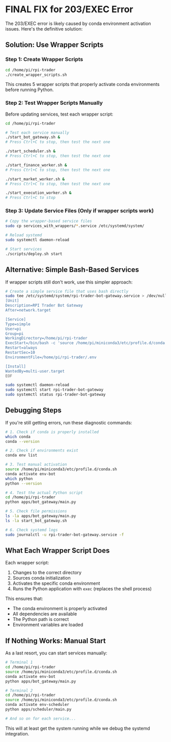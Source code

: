 # FINAL FIX for 203/EXEC Error

The 203/EXEC error is likely caused by conda environment activation issues. Here's the definitive solution:

## Solution: Use Wrapper Scripts

### Step 1: Create Wrapper Scripts
```bash
cd /home/pi/rpi-trader
./create_wrapper_scripts.sh
```

This creates 5 wrapper scripts that properly activate conda environments before running Python.

### Step 2: Test Wrapper Scripts Manually
Before updating services, test each wrapper script:

```bash
cd /home/pi/rpi-trader

# Test each service manually
./start_bot_gateway.sh &
# Press Ctrl+C to stop, then test the next one

./start_scheduler.sh &
# Press Ctrl+C to stop, then test the next one

./start_finance_worker.sh &
# Press Ctrl+C to stop, then test the next one

./start_market_worker.sh &
# Press Ctrl+C to stop, then test the next one

./start_execution_worker.sh &
# Press Ctrl+C to stop
```

### Step 3: Update Service Files (Only if wrapper scripts work)
```bash
# Copy the wrapper-based service files
sudo cp services_with_wrappers/*.service /etc/systemd/system/

# Reload systemd
sudo systemctl daemon-reload

# Start services
./scripts/deploy.sh start
```

## Alternative: Simple Bash-Based Services

If wrapper scripts still don't work, use this simpler approach:

```bash
# Create a simple service file that uses bash directly
sudo tee /etc/systemd/system/rpi-trader-bot-gateway.service > /dev/null << 'EOF'
[Unit]
Description=RPI Trader Bot Gateway
After=network.target

[Service]
Type=simple
User=pi
Group=pi
WorkingDirectory=/home/pi/rpi-trader
ExecStart=/bin/bash -c 'source /home/pi/miniconda3/etc/profile.d/conda.sh && conda activate env-bot && python apps/bot_gateway/main.py'
Restart=always
RestartSec=10
EnvironmentFile=/home/pi/rpi-trader/.env

[Install]
WantedBy=multi-user.target
EOF

sudo systemctl daemon-reload
sudo systemctl start rpi-trader-bot-gateway
sudo systemctl status rpi-trader-bot-gateway
```

## Debugging Steps

If you're still getting errors, run these diagnostic commands:

```bash
# 1. Check if conda is properly installed
which conda
conda --version

# 2. Check if environments exist
conda env list

# 3. Test manual activation
source /home/pi/miniconda3/etc/profile.d/conda.sh
conda activate env-bot
which python
python --version

# 4. Test the actual Python script
cd /home/pi/rpi-trader
python apps/bot_gateway/main.py

# 5. Check file permissions
ls -la apps/bot_gateway/main.py
ls -la start_bot_gateway.sh

# 6. Check systemd logs
sudo journalctl -u rpi-trader-bot-gateway.service -f
```

## What Each Wrapper Script Does

Each wrapper script:
1. Changes to the correct directory
2. Sources conda initialization
3. Activates the specific conda environment
4. Runs the Python application with `exec` (replaces the shell process)

This ensures that:
- The conda environment is properly activated
- All dependencies are available
- The Python path is correct
- Environment variables are loaded

## If Nothing Works: Manual Start

As a last resort, you can start services manually:

```bash
# Terminal 1
cd /home/pi/rpi-trader
source /home/pi/miniconda3/etc/profile.d/conda.sh
conda activate env-bot
python apps/bot_gateway/main.py

# Terminal 2  
cd /home/pi/rpi-trader
source /home/pi/miniconda3/etc/profile.d/conda.sh
conda activate env-scheduler
python apps/scheduler/main.py

# And so on for each service...
```

This will at least get the system running while we debug the systemd integration.

